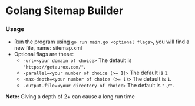 # Golang Sitemap Builder

### Usage
- Run the program using `go run main.go <optional flags>`, you will find a new file, name: sitemap.xml
- Optional flags are these:
  - `-url=<your domain of choice>` The default is `"https://getaurox.com/"`.
  - `-parallel=<your number of choice (>= 1)>` The default is `1`.
  - `-max-depth=<your number of choice (>= 1)>` The default is `1`.
  - `-output-file=<your directory of choice>` The default is `"./"`.

**Note:** Giving a depth of 2+ can cause a long run time
